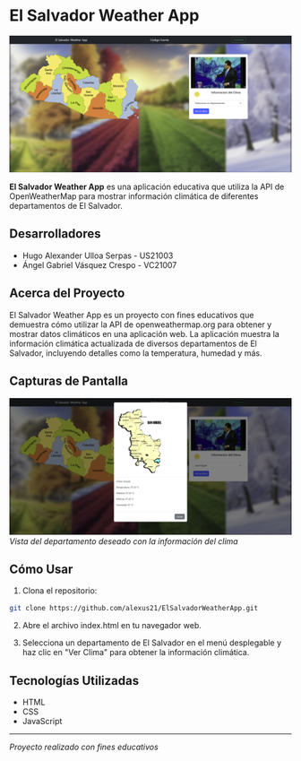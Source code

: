 # El Salvador Weather App

![App Screenshot](screenshot.png)

**El Salvador Weather App** es una aplicación educativa que utiliza la API de OpenWeatherMap para mostrar información climática de diferentes departamentos de El Salvador.

## Desarrolladores

- Hugo Alexander Ulloa Serpas - US21003
- Ángel Gabriel Vásquez Crespo - VC21007

## Acerca del Proyecto

El Salvador Weather App es un proyecto con fines educativos que demuestra cómo utilizar la API de openweathermap.org para obtener y mostrar datos climáticos en una aplicación web. La aplicación muestra la información climática actualizada de diversos departamentos de El Salvador, incluyendo detalles como la temperatura, humedad y más.

## Capturas de Pantalla

![Screenshot 1](screenshot1.png)
_Vista del departamento deseado con la información del clima_


## Cómo Usar

1. Clona el repositorio:

```sh
git clone https://github.com/alexus21/ElSalvadorWeatherApp.git
```

2. Abre el archivo index.html en tu navegador web.

3. Selecciona un departamento de El Salvador en el menú desplegable y haz clic en "Ver Clima" para obtener la información climática.

## Tecnologías Utilizadas
- HTML
- CSS
- JavaScript

<hr>

<i>Proyecto realizado con fines educativos</i>

